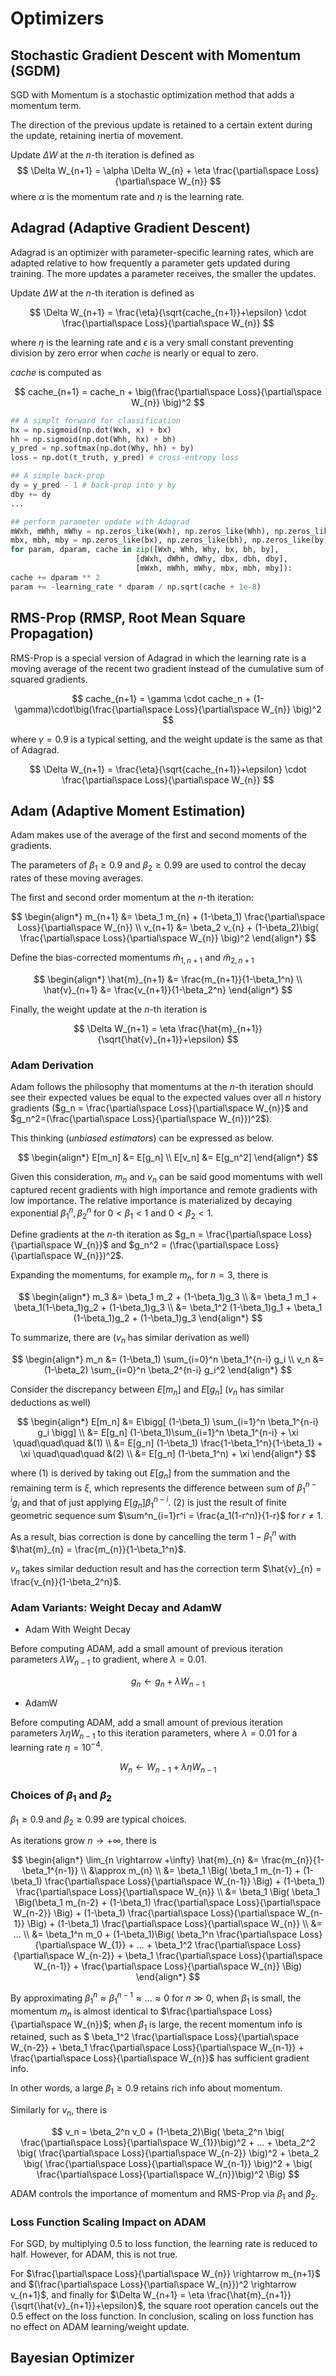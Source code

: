 # Optimizers

## Stochastic Gradient Descent with Momentum (SGDM)

SGD with Momentum is a stochastic optimization method that adds a momentum term.

The direction of the previous update is retained to a certain extent during the update, retaining inertia of movement.

Update $\Delta W$ at the $n$-th iteration is defined as
$$
\Delta W_{n+1} = \alpha \Delta W_{n} + \eta \frac{\partial\space Loss}{\partial\space W_{n}}
$$
where $\alpha$ is the momentum rate and $\eta$ is the learning rate.

## Adagrad (Adaptive Gradient Descent)

Adagrad is an optimizer with parameter-specific learning rates, which are adapted relative to how frequently a parameter gets updated during training. The more updates a parameter receives, the smaller the updates.

Update $\Delta W$ at the $n$-th iteration is defined as

$$
\Delta W_{n+1} = 
\frac{\eta}{\sqrt{cache_{n+1}}+\epsilon}
\cdot
\frac{\partial\space Loss}{\partial\space W_{n}}
$$

where $\eta$ is the learning rate and $\epsilon$ is a very small constant preventing division by zero error when $cache$ is nearly or equal to zero.

$cache$ is computed as

$$
cache_{n+1} = 
cache_n + \big(\frac{\partial\space Loss}{\partial\space W_{n}}
\big)^2
$$

```python
## A simplt forward for classification
hx = np.sigmoid(np.dot(Wxh, x) + bx)
hh = np.sigmoid(np.dot(Whh, hx) + bh)
y_pred = np.softmax(np.dot(Why, hh) + by)
loss = np.dot(t_truth, y_pred) # cross-entropy loss

## A simple back-prop
dy = y_pred - 1 # back-prop into y by
dby += dy
...

## perform parameter update with Adagrad
mWxh, mWhh, mWhy = np.zeros_like(Wxh), np.zeros_like(Whh), np.zeros_like(Why) # memory variables for Adagrad
mbx, mbh, mby = np.zeros_like(bx), np.zeros_like(bh), np.zeros_like(by) # memory variables for Adagrad
for param, dparam, cache in zip([Wxh, Whh, Why, bx, bh, by], 
                            [dWxh, dWhh, dWhy, dbx, dbh, dby], 
                            [mWxh, mWhh, mWhy, mbx, mbh, mby]):
cache += dparam ** 2
param += -learning_rate * dparam / np.sqrt(cache + 1e-8)
```


## RMS-Prop (RMSP, Root Mean Square Propagation)

RMS-Prop is a special version of Adagrad in which the learning rate is a moving average of the recent two gradient instead of the cumulative sum of squared gradients. 

$$
cache_{n+1} = 
\gamma \cdot cache_n + (1-\gamma)\cdot\big(\frac{\partial\space Loss}{\partial\space W_{n}}
\big)^2
$$

where $\gamma=0.9$ is a typical setting, and the weight update is the same as that of Adagrad.

$$
\Delta W_{n+1} = 
\frac{\eta}{\sqrt{cache_{n+1}}+\epsilon}
\cdot
\frac{\partial\space Loss}{\partial\space W_{n}}
$$

## Adam (Adaptive Moment Estimation)

Adam makes use of the average of the first and second moments of the gradients.

The parameters of $\beta_1 \ge 0.9$ and $\beta_2 \ge 0.99$ are used to control the decay rates of these moving averages.

The first and second order momentum at the $n$-th iteration:

$$
\begin{align*}
m_{n+1} &= \beta_1 m_{n} + (1-\beta_1) \frac{\partial\space Loss}{\partial\space W_{n}}
\\
v_{n+1} &= \beta_2 v_{n} + (1-\beta_2)\big( \frac{\partial\space Loss}{\partial\space W_{n}} \big)^2
\end{align*}
$$

Define the bias-corrected momentums $\hat{m}_{1,n+1}$ and $\hat{m}_{2,n+1}$

$$
\begin{align*}
\hat{m}_{n+1} &= \frac{m_{n+1}}{1-\beta_1^n}
\\
\hat{v}_{n+1} &= \frac{v_{n+1}}{1-\beta_2^n}
\end{align*}
$$

Finally, the weight update at the $n$-th iteration is

$$
\Delta W_{n+1} = 
\eta \frac{\hat{m}_{n+1}}{\sqrt{\hat{v}_{n+1}}+\epsilon}
$$

### Adam Derivation

Adam follows the philosophy that momentums at the $n$-th iteration should see their expected values be equal to the expected values over all $n$ history gradients ($g_n = \frac{\partial\space Loss}{\partial\space W_{n}}$ and $g_n^2=(\frac{\partial\space Loss}{\partial\space W_{n}})^2$).

This thinking (*unbiased estimators*) can be expressed as below.

$$
\begin{align*}
E[m_n] &= E[g_n]
\\
E[v_n] &= E[g_n^2]
\end{align*}
$$ 

Given this consideration, $m_n$ and $v_n$ can be said good momentums with well captured recent gradients with high importance and remote gradients with low importance. The relative importance is materialized by decaying exponential $\beta_1^n, \beta_2^n$ for $0<\beta_1<1$ and $0<\beta_2<1$. 

Define gradients at the $n$-th iteration as $g_n = \frac{\partial\space Loss}{\partial\space W_{n}}$ and $g_n^2 = (\frac{\partial\space Loss}{\partial\space W_{n}})^2$.

Expanding the momentums, for example $m_n$, for $n=3$, there is

$$
\begin{align*}
m_3 &= \beta_1 m_2 + (1-\beta_1)g_3
\\ &= 
\beta_1 m_1 + \beta_1(1-\beta_1)g_2 + (1-\beta_1)g_3
\\ &=
\beta_1^2 (1-\beta_1)g_1 + \beta_1 (1-\beta_1)g_2 + (1-\beta_1)g_3
\end{align*}
$$

To summarize, there are ($v_n$ has similar derivation as well)

$$
\begin{align*}
m_n &= (1-\beta_1) \sum_{i=0}^n
\beta_1^{n-i} g_i
\\
v_n &= (1-\beta_2) \sum_{i=0}^n
\beta_2^{n-i} g_i^2
\end{align*}
$$

Consider the discrepancy between $E[m_n]$ and $E[g_n]$ ($v_n$ has similar deductions as well)

$$
\begin{align*}
E[m_n] &= 
E\bigg[
    (1-\beta_1) \sum_{i=1}^n \beta_1^{n-i} g_i
\bigg]
\\ &=
E[g_n] (1-\beta_1)\sum_{i=1}^n \beta_1^{n-i} + \xi
\quad\quad\quad &(1)
\\ &=
E[g_n] (1-\beta_1)  \frac{1-\beta_1^n}{1-\beta_1} + \xi
\quad\quad\quad &(2)
\\ &=
E[g_n] (1-\beta_1^n) + \xi
\end{align*}
$$

where $(1)$ is derived by taking out $E[g_n]$ from the summation and the remaining term is $\xi$, which represents the difference between sum of $\beta_1^{n-i} g_i$ and that of just applying $E[g_n]\beta_1^{n-i}$. $(2)$ is just the result of finite geometric sequence sum $\sum^n_{i=1}r^i = \frac{a_1(1-r^n)}{1-r}$ for $r \ne 1$.

As a result, bias correction is done by cancelling the term $1-\beta_1^n$ with $\hat{m}_{n} = \frac{m_{n}}{1-\beta_1^n}$.

$v_n$ takes similar deduction result and has the correction term $\hat{v}_{n} = \frac{v_{n}}{1-\beta_2^n}$.

### Adam Variants: Weight Decay and AdamW

* Adam With Weight Decay

Before computing ADAM, add a small amount of previous iteration parameters $\lambda W_{n-1}$ to gradient, where $\lambda=0.01$.

$$
g_n \leftarrow g_{n} + \lambda W_{n-1}
$$

* AdamW

Before computing ADAM, add a small amount of previous iteration parameters $\lambda \eta W_{n-1}$ to this iteration parameters, where $\lambda=0.01$ for a learning rate $\eta=10^{-4}$.

$$
W_{n} \leftarrow W_{n-1} + \lambda \eta W_{n-1}
$$

### Choices of $\beta_1$ and $\beta_2$

$\beta_1 \ge 0.9$ and $\beta_2 \ge 0.99$ are typical choices.

As iterations grow $n \rightarrow +\infty$, there is

$$
\begin{align*}
    \lim_{n \rightarrow +\infty} \hat{m}_{n} &=
    \frac{m_{n}}{1-\beta_1^{n-1}}
\\ &\approx
    m_{n} 
\\ &=
    \beta_1 \Big( \beta_1 m_{n-1} + (1-\beta_1) \frac{\partial\space Loss}{\partial\space W_{n-1}} \Big) + (1-\beta_1) \frac{\partial\space Loss}{\partial\space W_{n}}
\\ &=
    \beta_1 \Big( \beta_1 \Big(\beta_1 m_{n-2} + (1-\beta_1) \frac{\partial\space Loss}{\partial\space W_{n-2}} \Big) + (1-\beta_1) \frac{\partial\space Loss}{\partial\space W_{n-1}} \Big) + (1-\beta_1) \frac{\partial\space Loss}{\partial\space W_{n}}
\\ &=
    ...
\\ &=
    \beta_1^n m_0 +
    (1-\beta_1)\Big( \beta_1^n \frac{\partial\space Loss}{\partial\space W_{1}} + ... + \beta_1^2 \frac{\partial\space Loss}{\partial\space W_{n-2}}
    + \beta_1 \frac{\partial\space Loss}{\partial\space W_{n-1}} +
    \frac{\partial\space Loss}{\partial\space W_{n}} \Big)
\end{align*}
$$

By approximating $\beta_1^n \approx \beta_1^{n-1} \approx ... \approx 0$ for $n \gg 0$, when $\beta_1$ is small, the momentum $m_n$ is almost identical to $\frac{\partial\space Loss}{\partial\space W_{n}}$; when $\beta_1$ is large, the recent momentum info is retained, 
such as $ \beta_1^2 \frac{\partial\space Loss}{\partial\space W_{n-2}} + \beta_1 \frac{\partial\space Loss}{\partial\space W_{n-1}} + \frac{\partial\space Loss}{\partial\space W_{n}}$ has sufficient gradient info.

In other words, a large $\beta_1 \ge 0.9$ retains rich info about momentum.

Similarly for $v_n$, there is

$$
v_n =
\beta_2^n v_0 +
    (1-\beta_2)\Big( \beta_2^n \big( \frac{\partial\space Loss}{\partial\space W_{1}}\big)^2 + ... + \beta_2^2 \big( \frac{\partial\space Loss}{\partial\space W_{n-2}} \big)^2 
    + \beta_2 \big( \frac{\partial\space Loss}{\partial\space W_{n-1}} \big)^2 +
    \big( \frac{\partial\space Loss}{\partial\space W_{n}}\big)^2 \Big)
$$

ADAM controls the importance of momentum and RMS-Prop via $\beta_1$ and $\beta_2$.


### Loss Function Scaling Impact on ADAM

For SGD, by multiplying $0.5$ to loss function, the learning rate is reduced to half.
However, for ADAM, this is not true.

For $\frac{\partial\space Loss}{\partial\space W_{n}} \rightarrow m_{n+1}$ and $(\frac{\partial\space Loss}{\partial\space W_{n}})^2 \rightarrow v_{n+1}$, and finally for $\Delta W_{n+1} = \eta \frac{\hat{m}_{n+1}}{\sqrt{\hat{v}_{n+1}}+\epsilon}$, the square root operation cancels out the $0.5$ effect on the loss function.
In conclusion, scaling on loss function has no effect on ADAM learning/weight update.

## Bayesian Optimizer

